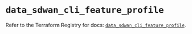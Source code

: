# `data_sdwan_cli_feature_profile`

Refer to the Terraform Registry for docs: [`data_sdwan_cli_feature_profile`](https://registry.terraform.io/providers/ciscodevnet/sdwan/0.8.0/docs/data-sources/cli_feature_profile).
